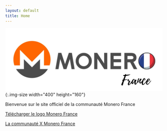 ```yaml
---
layout: default
title: Home
---
```


![Logo officiel de Monero France](assets/img/Monero-France-logo.jpeg){:.img-size width="400" height="160"}

Bienvenue sur le site officiel de la communauté Monero France


<a href="assets/img/Monero-France-logo.jpeg" download="Logo Monero France">Télécharger le logo Monero France</a>

[La communauté X Monero France](https://x.com/i/communities/1882848587396350008)
